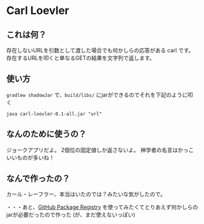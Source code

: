 # Carl Loevler

## これは何？
存在しないURLを引数として渡した場合でも何かしらの応答がある carl です。
存在するURLを叩くと単なるGETの結果を文字列で返します。

## 使い方
`gradlew shadowJar`
で、`build/libs/` にjarができるのでそれを下記のように叩く

`java carl-loevler-0.1-all.jar "url"`

## なんのために使うの？
ジョークアプリだよ。
2個位の固定値しか返さないよ。
神学者の名言はかっこいいものが多いね！

## なんで作ったの？
カール・レーフラー、本当はいたのでは？みたいな気がしたので。

・・・あと、[GitHub Package Registry](https://github.com/features/package-registry) を使ってみたくてとりあえず何かしらのjarが必要だったので作った
(が、まだ使えないっぽい)